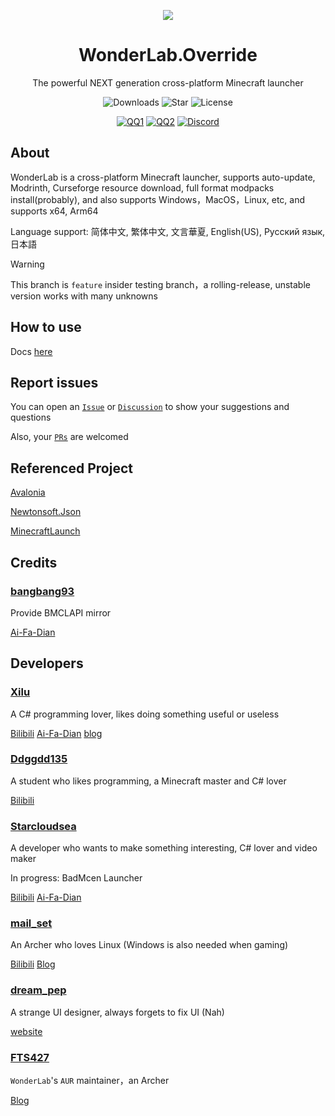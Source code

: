 <p align="center">
<img src="/WonderLab/Assets/Image/App/logo.48.png"/>
</p>

<div align="center">

# WonderLab.Override

The powerful NEXT generation cross-platform Minecraft launcher

![Downloads](https://img.shields.io/github/downloads/Blessing-Studio/WonderLab.Override/total?logo=github&label=%E4%B8%8B%E8%BD%BD%E9%87%8F&style=for-the-badge&color=44cc11)
![Star](https://img.shields.io/github/stars/Blessing-Studio/WonderLab.Override?logo=github&label=Star&style=for-the-badge)
![License](https://img.shields.io/github/license/Blessing-Studio/WonderLab.Override?logo=github&label=LICENSE&style=for-the-badge&color=ff7a35)

[![QQ1](https://img.shields.io/badge/一群-722391932-81A1C1.svg?style=for-the-badge&logo=QQ&logoColor=white)](https://jq.qq.com/?_wv=1027&k=kU7khFu6)
[![QQ2](https://img.shields.io/badge/二群-789238146-81A1C1.svg?style=for-the-badge&logo=QQ&logoColor=white)](http://qm.qq.com/cgi-bin/qm/qr?_wv=1027&k=vxXeM940Sa8EPK0ddxDr7J-7RCxkConY&authKey=NlLAobL2hA0y5SqUgYwycJpnXsN%2F%2BGpCqqt2V%2BuiUgx%2B%2Fy8cFbvKk%2FnRg1Ezql9y&noverify=0&group_code=789238146)
[![Discord](https://img.shields.io/badge/Discord-4169E1?style=for-the-badge&logo=Discord&logoColor=white)](https://discord.gg/YQ62mn5d)

</div>

## About

WonderLab is a cross-platform Minecraft launcher, supports auto-update, Modrinth, Curseforge resource download, full format modpacks install(probably), and also supports Windows，MacOS，Linux, etc, and supports x64, Arm64

Language support: 简体中文, 繁体中文, 文言華夏, English(US), Русский язык, 日本語

> [!WARNING]
> This branch is `feature` insider testing branch，a rolling-release, unstable version  works with many unknowns

## How to use

Docs [here](https://wiki.blessing-studio.cn/zh_CN/wonderlab/index.html)

## Report issues

You can open an [`Issue`](https://github.com/Blessing-Studio/WonderLab.Override/issues) or [`Discussion`](https://github.com/Blessing-Studio/WonderLab.Override/discussions) to show your suggestions and questions

Also, your [`PRs`](https://github.com/Blessing-Studio/WonderLab.Override/pulls) are welcomed

## Referenced Project

[Avalonia](https://github.com/AvaloniaUI/Avalonia)

[Newtonsoft.Json](https://github.com/JamesNK/Newtonsoft.Json)

[MinecraftLaunch](https://github.com/Blessing-Studio/MinecraftLaunch)

## Credits

### [bangbang93](https://github.com/bangbang93)

Provide BMCLAPI mirror

[Ai-Fa-Dian](https://afdian.net/a/bangbang93)

## Developers

### [Xilu](https://github.com/YangSpring114)

A C# programming lover, likes doing something useful or useless

[Bilibili](https://space.bilibili.com/1098028524)
[Ai-Fa-Dian](https://afdian.net/a/WonderLab)
[blog](https://baka_hs.gitee.io/xilu-baka/)

### [Ddggdd135](https://github.com/JWJUN233233)

A student who likes programming, a Minecraft master and C# lover

[Bilibili](https://space.bilibili.com/1049351987)

### [Starcloudsea](https://github.com/Starcloudsea)

A developer who wants to make something interesting, C# lover and video maker

In progress: BadMcen Launcher

[Bilibili](https://space.bilibili.com/2123349162)
[Ai-Fa-Dian](https://afdian.net/a/Starcloudsea)

### [mail_set](https://github.com/mailset)

An Archer who loves Linux (Windows is also needed when gaming)

[Bilibili](https://space.bilibili.com/435654748)
[Blog](https://blogs.mailset.top)

### [dream_pep](https://github.com/dream0090)

A strange UI designer, always forgets to fix UI (Nah)

[website](https://serverhub.cc)

### [FTS427](https://github.com/FTS427)

`WonderLab`'s `AUR` maintainer，an Archer

[Blog](https://www.fts427.top/)
